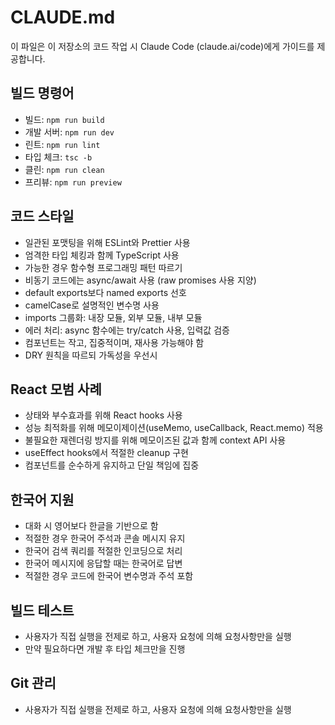 # CLAUDE.md

이 파일은 이 저장소의 코드 작업 시 Claude Code (claude.ai/code)에게 가이드를 제공합니다.

## 빌드 명령어
- 빌드: `npm run build`
- 개발 서버: `npm run dev`
- 린트: `npm run lint`
- 타입 체크: `tsc -b`
- 클린: `npm run clean`
- 프리뷰: `npm run preview`

## 코드 스타일
- 일관된 포맷팅을 위해 ESLint와 Prettier 사용
- 엄격한 타입 체킹과 함께 TypeScript 사용
- 가능한 경우 함수형 프로그래밍 패턴 따르기
- 비동기 코드에는 async/await 사용 (raw promises 사용 지양)
- default exports보다 named exports 선호
- camelCase로 설명적인 변수명 사용
- imports 그룹화: 내장 모듈, 외부 모듈, 내부 모듈
- 에러 처리: async 함수에는 try/catch 사용, 입력값 검증
- 컴포넌트는 작고, 집중적이며, 재사용 가능해야 함
- DRY 원칙을 따르되 가독성을 우선시

## React 모범 사례
- 상태와 부수효과를 위해 React hooks 사용
- 성능 최적화를 위해 메모이제이션(useMemo, useCallback, React.memo) 적용
- 불필요한 재렌더링 방지를 위해 메모이즈된 값과 함께 context API 사용
- useEffect hooks에서 적절한 cleanup 구현
- 컴포넌트를 순수하게 유지하고 단일 책임에 집중

## 한국어 지원
- 대화 시 영어보다 한글을 기반으로 함
- 적절한 경우 한국어 주석과 콘솔 메시지 유지
- 한국어 검색 쿼리를 적절한 인코딩으로 처리
- 한국어 메시지에 응답할 때는 한국어로 답변
- 적절한 경우 코드에 한국어 변수명과 주석 포함

## 빌드 테스트
- 사용자가 직접 실행을 전제로 하고, 사용자 요청에 의해 요청사항만을 실행
- 만약 필요하다면 개발 후 타입 체크만을 진행

## Git 관리
- 사용자가 직접 실행을 전제로 하고, 사용자 요청에 의해 요청사항만을 실행